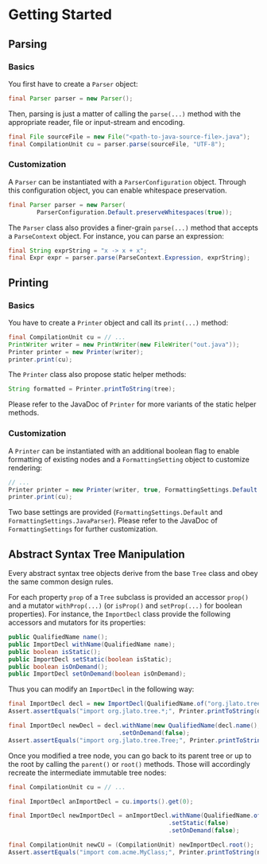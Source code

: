 # Getting Started


## Parsing

### Basics

You first have to create a `Parser` object:

```java
final Parser parser = new Parser();
```

Then, parsing is just a matter of calling the `parse(...)` method with the appropriate reader, file or input-stream and
encoding.

```java
final File sourceFile = new File("<path-to-java-source-file>.java");
final CompilationUnit cu = parser.parse(sourceFile, "UTF-8");
```

### Customization

A `Parser` can be instantiated with a `ParserConfiguration` object. Through this configuration object, you can enable
whitespace preservation.

```java
final Parser parser = new Parser(
		ParserConfiguration.Default.preserveWhitespaces(true));
```

The `Parser` class also provides a finer-grain `parse(...)` method that accepts a `ParseContext` object. For instance,
you can parse an expression:

```java
final String exprString = "x -> x + x";
final Expr expr = parser.parse(ParseContext.Expression, exprString);
```


## Printing

### Basics

You have to create a `Printer` object and call its `print(...)` method:

```java
final CompilationUnit cu = // ...
PrintWriter writer = new PrintWriter(new FileWriter("out.java"));
Printer printer = new Printer(writer);
printer.print(cu);
```

The `Printer` class also propose static helper methods:

```java
String formatted = Printer.printToString(tree);
```

Please refer to the JavaDoc of `Printer` for more variants of the static helper methods.

### Customization

A `Printer` can be instantiated with an additional boolean flag to enable formatting of existing nodes and a
`FormattingSetting` object to customize rendering:

```java
// ...
Printer printer = new Printer(writer, true, FormattingSettings.Default.withIndentation("    "));
printer.print(cu);
```

Two base settings are provided (`FormattingSettings.Default` and `FormattingSettings.JavaParser`). Please refer to the
JavaDoc of `FormattingSettings` for further customization.


## Abstract Syntax Tree Manipulation

Every abstract syntax tree objects derive from the base `Tree` class and obey the same common design rules.

For each property `prop` of a `Tree` subclass is provided an accessor `prop()` and a mutator `withProp(...)` (or
`isProp()` and `setProp(...)` for boolean properties). For instance, the `ImportDecl` class provide the following
accessors and mutators for its properties:

```java
public QualifiedName name();
public ImportDecl withName(QualifiedName name);
public boolean isStatic();
public ImportDecl setStatic(boolean isStatic);
public boolean isOnDemand();
public ImportDecl setOnDemand(boolean isOnDemand);
```

Thus you can modify an `ImportDecl` in the following way:

```java
final ImportDecl decl = new ImportDecl(QualifiedName.of("org.jlato.tree"), false, true);
Assert.assertEquals("import org.jlato.tree.*;", Printer.printToString(decl));

final ImportDecl newDecl = decl.withName(new QualifiedName(decl.name(), new Name("Tree")))
                               .setOnDemand(false);
Assert.assertEquals("import org.jlato.tree.Tree;", Printer.printToString(newDecl));
```

Once you modified a tree node, you can go back to its parent tree or up to the root by calling the `parent()` or
`root()` methods. Those will accordingly recreate the intermediate immutable tree nodes:

```java
final CompilationUnit cu = // ...

final ImportDecl anImportDecl = cu.imports().get(0);

final ImportDecl newImportDecl = anImportDecl.withName(QualifiedName.of("com.acme.MyClass"))
                                             .setStatic(false)
                                             .setOnDemand(false);

final CompilationUnit newCU = (CompilationUnit) newImportDecl.root();
Assert.assertEquals("import com.acme.MyClass;", Printer.printToString(newCU.imports().get(0)));
```
